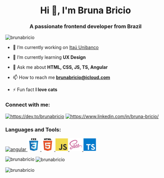 <h1 align="center">Hi 👋, I'm Bruna Bricio</h1>
<h3 align="center">A passionate frontend developer from Brazil</h3>

<p align="left"> <img src="https://komarev.com/ghpvc/?username=brunabricio&label=Profile%20views&color=0e75b6&style=flat" alt="brunabricio" /> </p>

- 🔭 I’m currently working on [Itaú Unibanco](https://www.itau.com.br/)

- 🌱 I’m currently learning **UX Design**

- 💬 Ask me about **HTML, CSS, JS, TS, Angular**

- 📫 How to reach me **brunabricio@icloud.com**

- ⚡ Fun fact **I love cats**

<h3 align="left">Connect with me:</h3>
<p align="left">
<a href="https://dev.to/https://dev.to/brunabricio" target="blank"><img align="center" src="https://raw.githubusercontent.com/rahuldkjain/github-profile-readme-generator/master/src/images/icons/Social/devto.svg" alt="https://dev.to/brunabricio" height="30" width="40" /></a>
<a href="https://linkedin.com/in/https://www.linkedin.com/in/bruna-bricio/" target="blank"><img align="center" src="https://raw.githubusercontent.com/rahuldkjain/github-profile-readme-generator/master/src/images/icons/Social/linked-in-alt.svg" alt="https://www.linkedin.com/in/bruna-bricio/" height="30" width="40" /></a>
</p>

<h3 align="left">Languages and Tools:</h3>
<p align="left"> <a href="https://angular.io" target="_blank" rel="noreferrer"> <img src="https://angular.io/assets/images/logos/angular/angular.svg" alt="angular" width="40" height="40"/> </a> <a href="https://www.w3schools.com/css/" target="_blank" rel="noreferrer"> <img src="https://raw.githubusercontent.com/devicons/devicon/master/icons/css3/css3-original-wordmark.svg" alt="css3" width="40" height="40"/> </a> <a href="https://www.w3.org/html/" target="_blank" rel="noreferrer"> <img src="https://raw.githubusercontent.com/devicons/devicon/master/icons/html5/html5-original-wordmark.svg" alt="html5" width="40" height="40"/> </a> <a href="https://developer.mozilla.org/en-US/docs/Web/JavaScript" target="_blank" rel="noreferrer"> <img src="https://raw.githubusercontent.com/devicons/devicon/master/icons/javascript/javascript-original.svg" alt="javascript" width="40" height="40"/> </a> <a href="https://sass-lang.com" target="_blank" rel="noreferrer"> <img src="https://raw.githubusercontent.com/devicons/devicon/master/icons/sass/sass-original.svg" alt="sass" width="40" height="40"/> </a> <a href="https://www.typescriptlang.org/" target="_blank" rel="noreferrer"> <img src="https://raw.githubusercontent.com/devicons/devicon/master/icons/typescript/typescript-original.svg" alt="typescript" width="40" height="40"/> </a> </p>

<p><img align="left" src="https://github-readme-stats.vercel.app/api/top-langs?username=brunabricio&show_icons=true&locale=en&layout=compact" alt="brunabricio" /></p>

<p>&nbsp;<img align="center" src="https://github-readme-stats.vercel.app/api?username=brunabricio&show_icons=true&locale=en" alt="brunabricio" /></p>

<p><img align="center" src="https://github-readme-streak-stats.herokuapp.com/?user=brunabricio&" alt="brunabricio" /></p>
